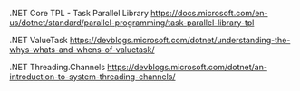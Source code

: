 .NET Core TPL - Task Parallel Library
https://docs.microsoft.com/en-us/dotnet/standard/parallel-programming/task-parallel-library-tpl

.NET ValueTask
https://devblogs.microsoft.com/dotnet/understanding-the-whys-whats-and-whens-of-valuetask/

.NET Threading.Channels
https://devblogs.microsoft.com/dotnet/an-introduction-to-system-threading-channels/